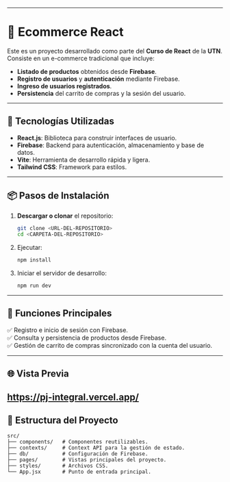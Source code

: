   ---
  
  # 🛒 Ecommerce React  
  Este es un proyecto desarrollado como parte del **Curso de React** de la **UTN**.  
  Consiste en un e-commerce tradicional que incluye:  
  - **Listado de productos** obtenidos desde **Firebase**.  
  - **Registro de usuarios** y **autenticación** mediante Firebase.  
  - **Ingreso de usuarios registrados**.  
  - **Persistencia** del carrito de compras y la sesión del usuario.  
  
  ---
  
  ## 🚀 Tecnologías Utilizadas  
  - **React.js**: Biblioteca para construir interfaces de usuario.  
  - **Firebase**: Backend para autenticación, almacenamiento y base de datos.  
  - **Vite**: Herramienta de desarrollo rápida y ligera.  
  - **Tailwind CSS**: Framework para estilos.  
  
  ---
  
  ## 📦 Pasos de Instalación  
  
  1. **Descargar o clonar** el repositorio:  
     ```bash
     git clone <URL-DEL-REPOSITORIO>
     cd <CARPETA-DEL-REPOSITORIO>
     ```  
  
  2. Ejecutar:  
     ```bash
     npm install
     ```  
  
  3. Iniciar el servidor de desarrollo:  
     ```bash
     npm run dev
     ```  
  
  ---
  
  ## 🎯 Funciones Principales  
  ✅ Registro e inicio de sesión con Firebase.  
  ✅ Consulta y persistencia de productos desde Firebase.  
  ✅ Gestión de carrito de compras sincronizado con la cuenta del usuario.  
  
  ---
  
  ## 🌐 Vista Previa  
  https://pj-integral.vercel.app/  
  ---
  
  ## 📂 Estructura del Proyecto  
  ```plaintext
  src/
  ├── components/   # Componentes reutilizables.
  ├── contexts/     # Context API para la gestión de estado.
  ├── db/           # Configuración de Firebase.
  ├── pages/        # Vistas principales del proyecto.
  ├── styles/       # Archivos CSS.
  └── App.jsx       # Punto de entrada principal.
